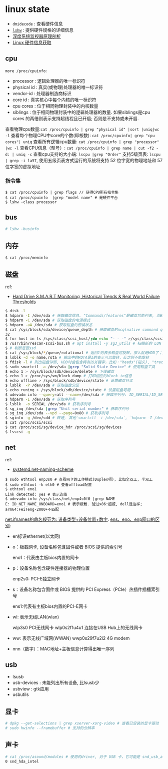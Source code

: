 # linux state
- `dmidecode` : 查看硬件信息
- [`lshw`](https://linux.cn/article-11194-1.html) : 提供硬件规格的详细信息
- [深度系统监视器原理剖析](https://manateelazycat.github.io/deepin/2017/07/22/deepin-system-monitor.html)
- [Linux 硬件信息获取](https://segmentfault.com/a/1190000019123764)

## cpu
`more /proc/cpuinfo`:
- processor : 逻辑处理器的唯一标识符
- physical id : 真实(或物理)处理器的唯一标识符
- vendor-id : 处理器制造商标识
- core id : 真实核心中每个内核的唯一标识符
- cpu cores : 位于相同物理封装中的内核数量
- siblings : 位于相同物理封装中的逻辑处理器的数量. 如果siblings是cpu cores 的两倍则表示支持超线程且已开启; 否则是不支持或未开启.

查看物理cpu数量:`cat /proc/cpuinfo | grep "physical id" |sort |uniq|wc -l`
查看每个物理CPU中core的个数(即核数): `cat /proc/cpuinfo| grep "cpu cores"| uniq`
查看所有逻辑cpu数量: `cat /proc/cpuinfo | grep "processor" |wc -l`
查看CPU信息（型号）: `cat /proc/cpuinfo | grep name | cut -f2 -d: | uniq -c`
查看cpu支持的大小端: `lscpu |grep "Order"`
支持5级页表: `lscpu | grep -i la57`, 使用五级页表方式运行的系统将支持 52 位字宽的物理地址和 57 位字宽的虚拟地址

### 指令集
```
$ cat /proc/cpuinfo | grep flags // 获得CPU所有指令集
$ cat /proc/cpuinfo  |grep "model name" # 是硬件平台
$ lshw -class processor
```

## bus
```bash
# lshw -businfo
```

## 内存
```bash
$ cat /proc/meminfo
```

## 磁盘
ref:
- [Hard Drive S.M.A.R.T Monitoring, Historical Trends & Real World Failure Thresholds](https://github.com/AnalogJ/scrutiny)

```bash
$ disk -l
$ hdparm -I /dev/sda # 获取磁盘信息. "Commands/features"是磁盘功能列表, 而Enabled列中有"*"前缀的该磁盘支持的功能. 通过该命令也可设置磁盘的电源模式(省电设置)
$ hdparm -C /dev/sda # 获取磁盘的电源模式
$ hdparm -aA /dev/sda # 获取磁盘的预读状态
$ cat /sys/block/sda/device/queue_depth # 获取磁盘的ncq(native command queuing)
32
$ for host in ls /sys/class/scsi_host/;do echo "- - -" >/sys/class/scsi_host/${host}/scan; done # 扫描新的 LUN 和 SCSI 磁盘
$ /usr/bin/rescan-scsi-bus.sh # apt install -y sg3_utils # 扫描新的 LUN 和 SCSI 磁盘
$ # 判断是否ssd
$ cat /sys/block/*/queue/rotational # 返回1则表示磁盘可旋转，那么就是HDD了；反之，如果返回0，则表示磁盘不可以旋转，那么就有可能是SSD了
$ lsblk -d -o name,rota # 输出中的ROTA是1的表示可以旋转，反之则不能旋转
$ fdisk -l # 列出磁盘详情, HDD时会包含特有的关键字，比如："heads"(磁头), "track"(磁道)和"cylinders"(柱面)
$ sudo smartctl -a /dev/sda |grep "Solid State Device" # 使用磁盘工具
$ echo 1 > /sys/block/sdb/device/delete # 下线磁盘
$ echo 1 > /proc/sys/vm/block_dump # 打印相应的block io信息
$ echo offline > /sys/block/sdb/device/state # 设置磁盘只读
$ lsblk  -P /dev/sda # 获取磁盘分区
$ echo runing > /sys/block/sdb/device/state # 设置磁盘可用
$ udevadm info --query=all --name=/dev/sda # 获取序列号: ID_SERIAL/ID_SERIAL_SHORT, **推荐**
$ hdparm -I /dev/sda # 获取序列号
$ lsblk  -o SERIAL /dev/sda # 获取序列号
$ sg_inq /dev/sda |grep "Unit serial number" # 获取序列号
$ sg_inq /dev/sda --vpd --page=0x80 # 获取序列号
$ sginfo -g /dev/sdd # 转速, 其他`smartctl -i /dev/sda`, `hdparm -I /dev/sda | grep Rotation`
$ cat /proc/scsi/scsi
$ cat /proc/scsi/sg/device_hdr /proc/scsi/sg/devices
$ lsscsi -g
```

## net
ref:
- [systemd.net-naming-scheme](https://man7.org/linux/man-pages/man7/systemd.net-naming-scheme.7.html)

```
$ sudo ethtool enp3s0 # 查看网卡的工作模式(Duplex项), 比如全双工, 半双工
$ sudo ethtool -k eth0 # 查看offload配置
$ ethtool eno1
Link detected: yes # 表示连线
$ udevadm info /sys/class/net/enp4s0f0 |grep NAME
E: ID_NET_NAME_ONBOARD=eno1 # 表示板载. 验过x86:超威, dell是这样; arm64:FeiTeng-2000+不匹配
```

[net.ifnames的命名规范为:   设备类型+设备位置+数字](https://access.redhat.com/documentation/zh-cn/red_hat_enterprise_linux/9/html/configuring_and_managing_networking/consistent-network-interface-device-naming_configuring-and-managing-networking).
[ens、eno、enp网口的区别](https://access.redhat.com/documentation/zh-cn/red_hat_enterprise_linux/9/html/configuring_and_managing_networking/predictable-network-interface-device-names-on-the-x86_64-platform-explained_consistent-network-interface-device-naming):
- en标识ethernet(以太网)
- o：板载网卡, 设备名称包含固件或者 BIOS 提供的索引号

	eno1：代表由主板bios内置的网卡
- p：设备名称包含硬件连接器的物理位置

	enp2s0: PCI-E独立网卡
- s：设备名称包含固件或 BIOS 提供的 PCI Express（PCIe）热插件插槽索引号

	ens1:代表有主板bios内置的PCI-E网卡
- wl: 表示无线LAN(wlan)

	wlp3s0  PCI无线网卡
	wlp0s2f1u4u1   连接在USB Hub上的无线网卡
- ww: 表示无线广域网(WWAN)
	wwp0s29f7u2i2   4G modem
- nnn（数字）：MAC地址+主板信息计算得出唯一序列

## usb
- lsusb
- usb-devices : 未能列出所有设备, 比lsusb少
- usbview : gtk应用
- usbutils

## 显卡
```bash
# dpkg --get-selections | grep xserver-xorg-video # 查看已安装的显卡驱动
# sudo hwinfo --framebuffer # 支持的分辨率
```

## 声卡
```bash
# cat /proc/asound/modules # 使用的driver, 对于 USB 卡，它可能是 snd_usb_audio
0 snd_hda_intel
```